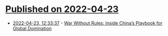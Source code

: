 # [Published on 2022-04-23](index.md)

* [2022-04-23, 12:33:37](https://news.ycombinator.com/item?id=31133721) - [War Without Rules: Inside China’s Playbook for Global Domination](https://www.realclearbooks.com/articles/2022/04/18/communist_china_has_thrown_out_the_old_rules_of_war_827699.html)
